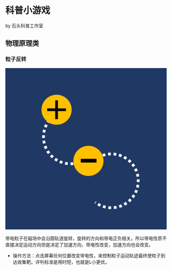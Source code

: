 # 科普小游戏
 by 石头科普工作室

## 物理原理类

### 粒子反转

![image](https://raw.githubusercontent.com/Pjer-zhang/stoneGame/master/Arts/Logo.PNG)

带电粒子在磁场中会沿圆轨道旋转，旋转的方向和带电正负相关。所以带电性质不直接决定运动方向但是决定了加速方向，带电性改变，加速方向也会改变。

* 操作方法：点击屏幕任何位置改变带电性，来控制粒子运动轨迹最终使粒子到达收集靶。评判标准是用时短，也就是L小更优。

